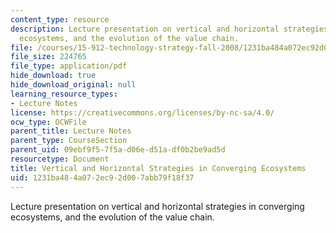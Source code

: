 ```yaml
---
content_type: resource
description: Lecture presentation on vertical and horizontal strategies in converging
  ecosystems, and the evolution of the value chain.
file: /courses/15-912-technology-strategy-fall-2008/1231ba484a072ec92d007abb79f18f37_lec_14.pdf
file_size: 224765
file_type: application/pdf
hide_download: true
hide_download_original: null
learning_resource_types:
- Lecture Notes
license: https://creativecommons.org/licenses/by-nc-sa/4.0/
ocw_type: OCWFile
parent_title: Lecture Notes
parent_type: CourseSection
parent_uid: 09ebf9f5-7f5a-d06e-d51a-df0b2be9ad5d
resourcetype: Document
title: Vertical and Horizontal Strategies in Converging Ecosystems
uid: 1231ba48-4a07-2ec9-2d00-7abb79f18f37
---
```

Lecture presentation on vertical and horizontal strategies in converging ecosystems, and the evolution of the value chain.